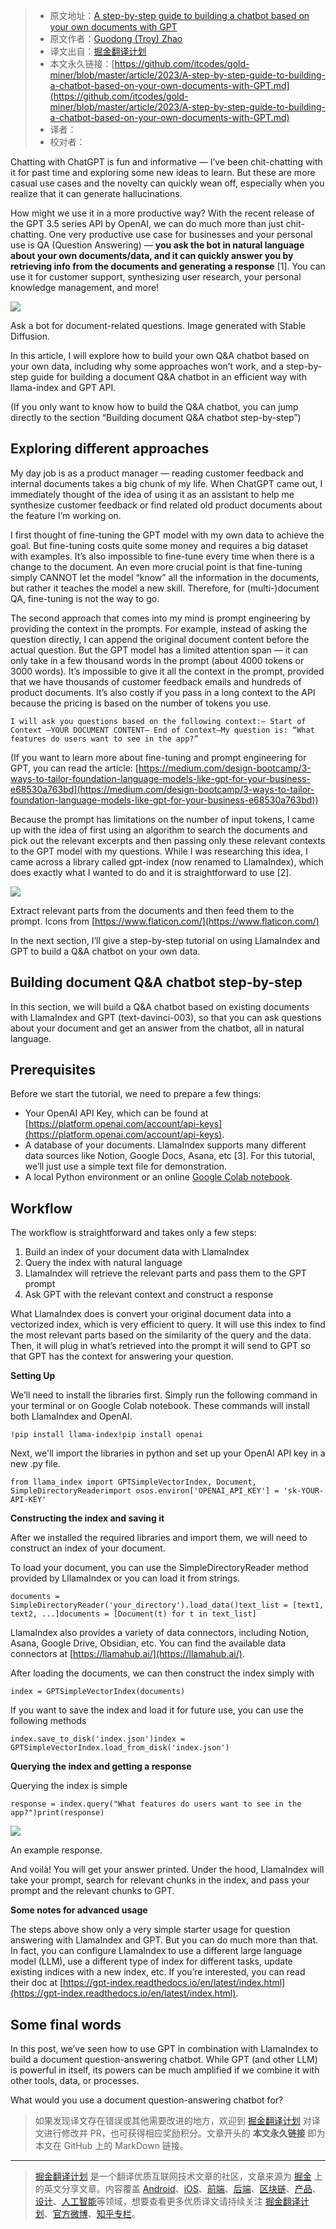 > * 原文地址：[A step-by-step guide to building a chatbot based on your own documents with GPT](https://bootcamp.uxdesign.cc/a-step-by-step-guide-to-building-a-chatbot-based-on-your-own-documents-with-gpt-2d550534eea5)
> * 原文作者：[Guodong (Troy) Zhao](https://medium.com/@guodong_zhao)
> * 译文出自：[掘金翻译计划](https://github.com/xitu/gold-miner)
> * 本文永久链接：[https://github.com/itcodes/gold-miner/blob/master/article/2023/A-step-by-step-guide-to-building-a-chatbot-based-on-your-own-documents-with-GPT.md](https://github.com/itcodes/gold-miner/blob/master/article/2023/A-step-by-step-guide-to-building-a-chatbot-based-on-your-own-documents-with-GPT.md)
> * 译者：
> * 校对者：

Chatting with ChatGPT is fun and informative — I’ve been chit-chatting with it for past time and exploring some new ideas to learn. But these are more casual use cases and the novelty can quickly wean off, especially when you realize that it can generate hallucinations.

How might we use it in a more productive way? With the recent release of the GPT 3.5 series API by OpenAI, we can do much more than just chit-chatting. One very productive use case for businesses and your personal use is QA (Question Answering) — **you ask the bot in natural language about your own documents/data, and it can quickly answer you by retrieving info from the documents and generating a response** \[1\]. You can use it for customer support, synthesizing user research, your personal knowledge management, and more!

![](https://miro.medium.com/v2/resize:fit:1400/1*gUE4sFAEIhoR07IMUhzLaA.jpeg)

Ask a bot for document-related questions. Image generated with Stable Diffusion.

In this article, I will explore how to build your own Q&A chatbot based on your own data, including why some approaches won’t work, and a step-by-step guide for building a document Q&A chatbot in an efficient way with llama-index and GPT API.

(If you only want to know how to build the Q&A chatbot, you can jump directly to the section “Building document Q&A chatbot step-by-step”)

## Exploring different approaches

My day job is as a product manager — reading customer feedback and internal documents takes a big chunk of my life. When ChatGPT came out, I immediately thought of the idea of using it as an assistant to help me synthesize customer feedback or find related old product documents about the feature I’m working on.

I first thought of fine-tuning the GPT model with my own data to achieve the goal. But fine-tuning costs quite some money and requires a big dataset with examples. It’s also impossible to fine-tune every time when there is a change to the document. An even more crucial point is that fine-tuning simply CANNOT let the model “know” all the information in the documents, but rather it teaches the model a new skill. Therefore, for (multi-)document QA, fine-tuning is not the way to go.

The second approach that comes into my mind is prompt engineering by providing the context in the prompts. For example, instead of asking the question directly, I can append the original document content before the actual question. But the GPT model has a limited attention span — it can only take in a few thousand words in the prompt (about 4000 tokens or 3000 words). It’s impossible to give it all the context in the prompt, provided that we have thousands of customer feedback emails and hundreds of product documents. It’s also costly if you pass in a long context to the API because the pricing is based on the number of tokens you use.

```
I will ask you questions based on the following context:— Start of Context —YOUR DOCUMENT CONTENT— End of Context—My question is: “What features do users want to see in the app?”
```

(If you want to learn more about fine-tuning and prompt engineering for GPT, you can read the article: [https://medium.com/design-bootcamp/3-ways-to-tailor-foundation-language-models-like-gpt-for-your-business-e68530a763bd](https://medium.com/design-bootcamp/3-ways-to-tailor-foundation-language-models-like-gpt-for-your-business-e68530a763bd))

Because the prompt has limitations on the number of input tokens, I came up with the idea of first using an algorithm to search the documents and pick out the relevant excerpts and then passing only these relevant contexts to the GPT model with my questions. While I was researching this idea, I came across a library called gpt-index (now renamed to LlamaIndex), which does exactly what I wanted to do and it is straightforward to use \[2\].

![](https://miro.medium.com/v2/resize:fit:1400/1*Zi85PvOv8tpaB4SvpTRlHw.png)

Extract relevant parts from the documents and then feed them to the prompt. Icons from [https://www.flaticon.com/](https://www.flaticon.com/)

In the next section, I’ll give a step-by-step tutorial on using LlamaIndex and GPT to build a Q&A chatbot on your own data.

## Building document Q&A chatbot step-by-step

In this section, we will build a Q&A chatbot based on existing documents with LlamaIndex and GPT (text-davinci-003), so that you can ask questions about your document and get an answer from the chatbot, all in natural language.

## Prerequisites

Before we start the tutorial, we need to prepare a few things:

-   Your OpenAI API Key, which can be found at [https://platform.openai.com/account/api-keys](https://platform.openai.com/account/api-keys).
-   A database of your documents. LlamaIndex supports many different data sources like Notion, Google Docs, Asana, etc \[3\]. For this tutorial, we’ll just use a simple text file for demonstration.
-   A local Python environment or an online [Google Colab notebook](https://colab.research.google.com/).

## Workflow

The workflow is straightforward and takes only a few steps:

1.  Build an index of your document data with LlamaIndex
2.  Query the index with natural language
3.  LlamaIndex will retrieve the relevant parts and pass them to the GPT prompt
4.  Ask GPT with the relevant context and construct a response

What LlamaIndex does is convert your original document data into a vectorized index, which is very efficient to query. It will use this index to find the most relevant parts based on the similarity of the query and the data. Then, it will plug in what’s retrieved into the prompt it will send to GPT so that GPT has the context for answering your question.

**Setting Up**

We’ll need to install the libraries first. Simply run the following command in your terminal or on Google Colab notebook. These commands will install both LlamaIndex and OpenAI.

```
!pip install llama-index!pip install openai
```

Next, we'll import the libraries in python and set up your OpenAI API key in a new .py file.

```
from llama_index import GPTSimpleVectorIndex, Document, SimpleDirectoryReaderimport osos.environ['OPENAI_API_KEY'] = 'sk-YOUR-API-KEY'
```

**Constructing the index and saving it**

After we installed the required libraries and import them, we will need to construct an index of your document.

To load your document, you can use the SimpleDirectoryReader method provided by LllamaIndex or you can load it from strings.

```
documents = SimpleDirectoryReader('your_directory').load_data()text_list = [text1, text2, ...]documents = [Document(t) for t in text_list]
```

LlamaIndex also provides a variety of data connectors, including Notion, Asana, Google Drive, Obsidian, etc. You can find the available data connectors at [https://llamahub.ai/](https://llamahub.ai/).

After loading the documents, we can then construct the index simply with

```
index = GPTSimpleVectorIndex(documents)
```

If you want to save the index and load it for future use, you can use the following methods

```
index.save_to_disk('index.json')index = GPTSimpleVectorIndex.load_from_disk('index.json')
```

**Querying the index and getting a response**

Querying the index is simple

```
response = index.query("What features do users want to see in the app?")print(response)
```

![](https://miro.medium.com/v2/resize:fit:1400/1*g0YR2LwF1oa1mfP4U0ZBcQ.png)

An example response.

And voilà! You will get your answer printed. Under the hood, LlamaIndex will take your prompt, search for relevant chunks in the index, and pass your prompt and the relevant chunks to GPT.

**Some notes for advanced usage**

The steps above show only a very simple starter usage for question answering with LlamaIndex and GPT. But you can do much more than that. In fact, you can configure LlamaIndex to use a different large language model (LLM), use a different type of index for different tasks, update existing indices with a new index, etc. If you’re interested, you can read their doc at [https://gpt-index.readthedocs.io/en/latest/index.html](https://gpt-index.readthedocs.io/en/latest/index.html).

## Some final words

In this post, we’ve seen how to use GPT in combination with LlamaIndex to build a document question-answering chatbot. While GPT (and other LLM) is powerful in itself, its powers can be much amplified if we combine it with other tools, data, or processes.

What would you use a document question-answering chatbot for?



> 如果发现译文存在错误或其他需要改进的地方，欢迎到 [掘金翻译计划](https://github.com/xitu/gold-miner) 对译文进行修改并 PR，也可获得相应奖励积分。文章开头的 **本文永久链接** 即为本文在 GitHub 上的 MarkDown 链接。

---

> [掘金翻译计划](https://github.com/xitu/gold-miner) 是一个翻译优质互联网技术文章的社区，文章来源为 [掘金](https://juejin.im) 上的英文分享文章。内容覆盖 [Android](https://github.com/xitu/gold-miner#android)、[iOS](https://github.com/xitu/gold-miner#ios)、[前端](https://github.com/xitu/gold-miner#前端)、[后端](https://github.com/xitu/gold-miner#后端)、[区块链](https://github.com/xitu/gold-miner#区块链)、[产品](https://github.com/xitu/gold-miner#产品)、[设计](https://github.com/xitu/gold-miner#设计)、[人工智能](https://github.com/xitu/gold-miner#人工智能)等领域，想要查看更多优质译文请持续关注 [掘金翻译计划](https://github.com/xitu/gold-miner)、[官方微博](http://weibo.com/juejinfanyi)、[知乎专栏](https://zhuanlan.zhihu.com/juejinfanyi)。
